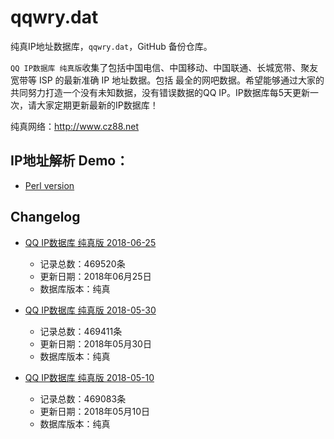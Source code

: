 # qqwry.dat

纯真IP地址数据库，`qqwry.dat`，GitHub 备份仓库。

`QQ IP数据库 纯真版`收集了包括中国电信、中国移动、中国联通、长城宽带、聚友宽带等 ISP 的最新准确 IP 地址数据。包括
最全的网吧数据。希望能够通过大家的共同努力打造一个没有未知数据，没有错误数据的QQ IP。IP数据库每5天更新一次，请大家定期更新最新的IP数据库！

纯真网络：http://www.cz88.net


## IP地址解析 Demo：

- [Perl version](./ip_query.pl)


## Changelog

* [QQ IP数据库 纯真版 2018-06-25](./20180625/)
  - 记录总数：469520条
  - 更新日期：2018年06月25日
  - 数据库版本：纯真
* [QQ IP数据库 纯真版 2018-05-30](./20180530/)
  - 记录总数：469411条
  - 更新日期：2018年05月30日
  - 数据库版本：纯真
* [QQ IP数据库 纯真版 2018-05-10](./20180510/)

  - 记录总数：469083条
  - 更新日期：2018年05月10日
  - 数据库版本：纯真

